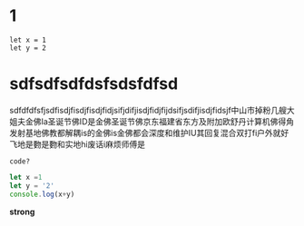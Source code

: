 # 1

```
let x = 1
let y = 2
```

# sdfsdfsdfdsfsdsfdfsd
sdfdfdfsfjsdfisdjfisdjfisdjfidjsifjdifjisdjfidjfijdsifjsdifjisdjfidsjf中山市掉粉几艘大姐夫金佛Ia圣诞节佛ID是金佛圣诞节佛京东福建省东方及附加欧舒丹计算机佛得角发射基地佛教都解耦is的金佛is金佛都会深度和维护IU其回复混合双打fi户外就好  飞地是覅是覅和实地hi废话i麻烦师傅是 

 `code?`

 ``` javascript
 let x =1 
 let y = '2'
 console.log(x+y)
 ```

 **strong**